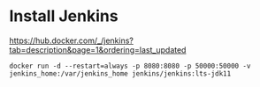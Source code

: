# Install Jenkins

https://hub.docker.com/_/jenkins?tab=description&page=1&ordering=last_updated
```
docker run -d --restart=always -p 8080:8080 -p 50000:50000 -v jenkins_home:/var/jenkins_home jenkins/jenkins:lts-jdk11

```
